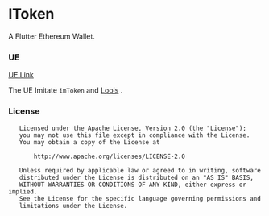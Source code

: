 # lToken

A Flutter Ethereum Wallet.

### UE

 [UE Link](https://free.modao.cc/app/SYvIvNZsATZRYwP4d74madxk2hjU8IB)

 The UE Imitate `imToken` and [Loois](http://www.loois.org/index.html) . 



### License

```
   Licensed under the Apache License, Version 2.0 (the "License");
   you may not use this file except in compliance with the License.
   You may obtain a copy of the License at

       http://www.apache.org/licenses/LICENSE-2.0

   Unless required by applicable law or agreed to in writing, software
   distributed under the License is distributed on an "AS IS" BASIS,
   WITHOUT WARRANTIES OR CONDITIONS OF ANY KIND, either express or implied.
   See the License for the specific language governing permissions and
   limitations under the License.
```




































































































